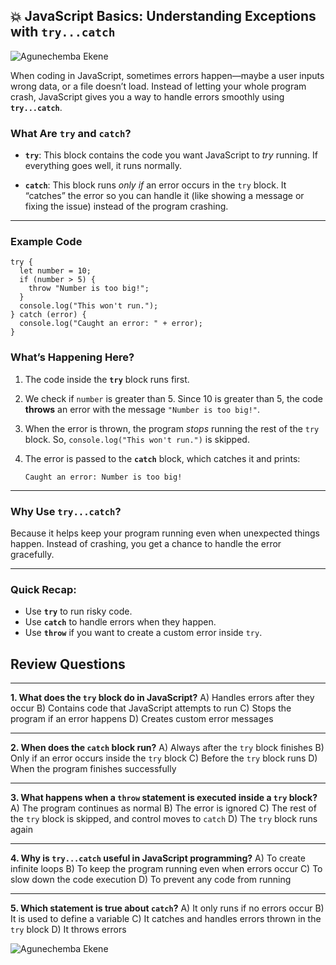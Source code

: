 ## 💥 JavaScript Basics: Understanding Exceptions with `try...catch`

![Agunechemba Ekene](https://agunechembaekene.wordpress.com/wp-content/uploads/2025/05/a_goal_keeper_catching_a_ball_in-e1747503403307.jpeg)

When coding in JavaScript, sometimes errors happen—maybe a user inputs wrong data, or a file doesn’t load. Instead of letting your whole program crash, JavaScript gives you a way to handle errors smoothly using **`try...catch`**.

### What Are `try` and `catch`?

* **`try`**: This block contains the code you want JavaScript to *try* running. If everything goes well, it runs normally.

* **`catch`**: This block runs *only if* an error occurs in the `try` block. It “catches” the error so you can handle it (like showing a message or fixing the issue) instead of the program crashing.

---

### Example Code

```
try {
  let number = 10;
  if (number > 5) {
    throw "Number is too big!";
  }
  console.log("This won't run.");
} catch (error) {
  console.log("Caught an error: " + error);
}
```

### What’s Happening Here?

1. The code inside the **`try`** block runs first.

2. We check if `number` is greater than 5. Since 10 is greater than 5, the code **throws** an error with the message `"Number is too big!"`.

3. When the error is thrown, the program *stops* running the rest of the `try` block. So, `console.log("This won't run.")` is skipped.

4. The error is passed to the **`catch`** block, which catches it and prints:

   ```
   Caught an error: Number is too big!
   ```

---

### Why Use `try...catch`?

Because it helps keep your program running even when unexpected things happen. Instead of crashing, you get a chance to handle the error gracefully.

---

### Quick Recap:

* Use **`try`** to run risky code.
* Use **`catch`** to handle errors when they happen.
* Use **`throw`** if you want to create a custom error inside `try`.

## Review Questions
---

**1. What does the `try` block do in JavaScript?**
A) Handles errors after they occur
B) Contains code that JavaScript attempts to run
C) Stops the program if an error happens
D) Creates custom error messages


---

**2. When does the `catch` block run?**
A) Always after the `try` block finishes
B) Only if an error occurs inside the `try` block
C) Before the `try` block runs
D) When the program finishes successfully

---

**3. What happens when a `throw` statement is executed inside a `try` block?**
A) The program continues as normal
B) The error is ignored
C) The rest of the `try` block is skipped, and control moves to `catch`
D) The `try` block runs again

---

**4. Why is `try...catch` useful in JavaScript programming?**
A) To create infinite loops
B) To keep the program running even when errors occur
C) To slow down the code execution
D) To prevent any code from running

---

**5. Which statement is true about `catch`?**
A) It only runs if no errors occur
B) It is used to define a variable
C) It catches and handles errors thrown in the `try` block
D) It throws errors


![Agunechemba Ekene](https://agunechembaekene.wordpress.com/wp-content/uploads/2025/05/chatgpt-image-may-17-2025-06_20_21-pm-1.png)
